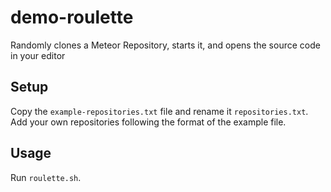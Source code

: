# demo-roulette
Randomly clones a Meteor Repository, starts it, and opens the source code in your editor

## Setup

Copy the `example-repositories.txt` file and rename it `repositories.txt`.  Add your own repositories following the format of the example file.

## Usage

Run `roulette.sh`.  
